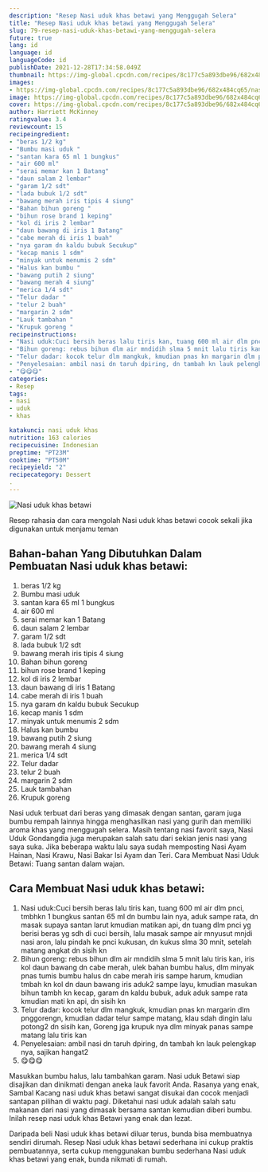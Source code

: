 ```yaml
---
description: "Resep Nasi uduk khas betawi yang Menggugah Selera"
title: "Resep Nasi uduk khas betawi yang Menggugah Selera"
slug: 79-resep-nasi-uduk-khas-betawi-yang-menggugah-selera
future: true
lang: id
language: id
languageCode: id
publishDate: 2021-12-28T17:34:58.049Z 
thumbnail: https://img-global.cpcdn.com/recipes/8c177c5a893dbe96/682x484cq65/nasi-uduk-khas-betawi-foto-resep-utama.png
images:
- https://img-global.cpcdn.com/recipes/8c177c5a893dbe96/682x484cq65/nasi-uduk-khas-betawi-foto-resep-utama.png
image: https://img-global.cpcdn.com/recipes/8c177c5a893dbe96/682x484cq65/nasi-uduk-khas-betawi-foto-resep-utama.png
cover: https://img-global.cpcdn.com/recipes/8c177c5a893dbe96/682x484cq65/nasi-uduk-khas-betawi-foto-resep-utama.png
author: Harriett McKinney
ratingvalue: 3.4
reviewcount: 15
recipeingredient:
- "beras 1/2 kg"
- "Bumbu masi uduk "
- "santan kara 65 ml 1 bungkus"
- "air 600 ml"
- "serai memar kan 1 Batang"
- "daun salam 2 lembar"
- "garam 1/2 sdt"
- "lada bubuk 1/2 sdt"
- "bawang merah iris tipis 4 siung"
- "Bahan bihun goreng "
- "bihun rose brand 1 keping"
- "kol di iris 2 lembar"
- "daun bawang di iris 1 Batang"
- "cabe merah di iris 1 buah"
- "nya garam dn kaldu bubuk Secukup"
- "kecap manis 1 sdm"
- "minyak untuk menumis 2 sdm"
- "Halus kan bumbu "
- "bawang putih 2 siung"
- "bawang merah 4 siung"
- "merica 1/4 sdt"
- "Telur dadar "
- "telur 2 buah"
- "margarin 2 sdm"
- "Lauk tambahan "
- "Krupuk goreng "
recipeinstructions:
- "Nasi uduk:Cuci bersih beras lalu tiris kan, tuang 600 ml air dlm pnci, tmbhkn 1 bungkus santan 65 ml dn bumbu lain nya, aduk sampe rata, dn masak supaya santan larut kmudian matikan api, dn tuang dlm pnci yg berisi beras yg sdh di cuci bersih, lalu masak sampe air mnyusut mnjdi nasi aron, lalu pindah ke pnci kukusan, dn kukus slma 30 mnit, setelah matang angkat dn sisih kn"
- "Bihun goreng: rebus bihun dlm air mndidih slma 5 mnit lalu tiris kan, iris kol daun bawang dn cabe merah, ulek bahan bumbu halus, dlm minyak pnas tumis bumbu halus dn cabe merah iris sampe harum, kmudian tmbah kn kol dn daun bawang iris aduk2 sampe layu, kmudian masukan bihun tambh kn kecap, garam dn kaldu bubuk, aduk aduk sampe rata kmudian mati kn api, dn sisih kn"
- "Telur dadar: kocok telur dlm mangkuk, kmudian pnas kn margarin dlm pnggorengn, kmudian dadar telur sampe matang, klau sdah dingin lalu potong2 dn sisih kan, Goreng jga krupuk nya dlm minyak panas sampe matang lalu tiris kan"
- "Penyelesaian: ambil nasi dn taruh dpiring, dn tambah kn lauk pelengkap nya, sajikan hangat2"
- "😋😋😋"
categories:
- Resep
tags:
- nasi
- uduk
- khas

katakunci: nasi uduk khas 
nutrition: 163 calories
recipecuisine: Indonesian
preptime: "PT23M"
cooktime: "PT50M"
recipeyield: "2"
recipecategory: Dessert
. 
---
```



![Nasi uduk khas betawi](https://img-global.cpcdn.com/recipes/8c177c5a893dbe96/682x484cq65/nasi-uduk-khas-betawi-foto-resep-utama.png)

Resep rahasia dan cara mengolah  Nasi uduk khas betawi cocok sekali jika digunakan untuk menjamu teman

<!--inarticleads1-->

## Bahan-bahan Yang Dibutuhkan Dalam Pembuatan Nasi uduk khas betawi:

1. beras 1/2 kg
1. Bumbu masi uduk 
1. santan kara 65 ml 1 bungkus
1. air 600 ml
1. serai memar kan 1 Batang
1. daun salam 2 lembar
1. garam 1/2 sdt
1. lada bubuk 1/2 sdt
1. bawang merah iris tipis 4 siung
1. Bahan bihun goreng 
1. bihun rose brand 1 keping
1. kol di iris 2 lembar
1. daun bawang di iris 1 Batang
1. cabe merah di iris 1 buah
1. nya garam dn kaldu bubuk Secukup
1. kecap manis 1 sdm
1. minyak untuk menumis 2 sdm
1. Halus kan bumbu 
1. bawang putih 2 siung
1. bawang merah 4 siung
1. merica 1/4 sdt
1. Telur dadar 
1. telur 2 buah
1. margarin 2 sdm
1. Lauk tambahan 
1. Krupuk goreng 

Nasi uduk terbuat dari beras yang dimasak dengan santan, garam juga bumbu rempah lainnya hingga menghasilkan nasi yang gurih dan memiliki aroma khas yang menggugah selera. Masih tentang nasi favorit saya, Nasi Uduk Gondangdia juga merupakan salah satu dari sekian jenis nasi yang saya suka. Jika beberapa waktu lalu saya sudah memposting Nasi Ayam Hainan, Nasi Krawu, Nasi Bakar Isi Ayam dan Teri. Cara Membuat Nasi Uduk Betawi: Tuang santan dalam wajan. 

<!--inarticleads2-->

## Cara Membuat Nasi uduk khas betawi:

1. Nasi uduk:Cuci bersih beras lalu tiris kan, tuang 600 ml air dlm pnci, tmbhkn 1 bungkus santan 65 ml dn bumbu lain nya, aduk sampe rata, dn masak supaya santan larut kmudian matikan api, dn tuang dlm pnci yg berisi beras yg sdh di cuci bersih, lalu masak sampe air mnyusut mnjdi nasi aron, lalu pindah ke pnci kukusan, dn kukus slma 30 mnit, setelah matang angkat dn sisih kn
1. Bihun goreng: rebus bihun dlm air mndidih slma 5 mnit lalu tiris kan, iris kol daun bawang dn cabe merah, ulek bahan bumbu halus, dlm minyak pnas tumis bumbu halus dn cabe merah iris sampe harum, kmudian tmbah kn kol dn daun bawang iris aduk2 sampe layu, kmudian masukan bihun tambh kn kecap, garam dn kaldu bubuk, aduk aduk sampe rata kmudian mati kn api, dn sisih kn
1. Telur dadar: kocok telur dlm mangkuk, kmudian pnas kn margarin dlm pnggorengn, kmudian dadar telur sampe matang, klau sdah dingin lalu potong2 dn sisih kan, Goreng jga krupuk nya dlm minyak panas sampe matang lalu tiris kan
1. Penyelesaian: ambil nasi dn taruh dpiring, dn tambah kn lauk pelengkap nya, sajikan hangat2
1. 😋😋😋


Masukkan bumbu halus, lalu tambahkan garam. Nasi uduk Betawi siap disajikan dan dinikmati dengan aneka lauk favorit Anda. Rasanya yang enak, Sambal Kacang nasi uduk khas betawi sangat disukai dan cocok menjadi santapan pilihan di waktu pagi. Diketahui nasi uduk adalah salah satu makanan dari nasi yang dimasak bersama santan kemudian diberi bumbu. Inilah resep nasi uduk khas Betawi yang enak dan lezat. 

Daripada   beli  Nasi uduk khas betawi  diluar terus, bunda  bisa membuatnya sendiri dirumah. Resep  Nasi uduk khas betawi  sederhana ini cukup praktis pembuatannya, serta cukup menggunakan bumbu sederhana  Nasi uduk khas betawi  yang enak, bunda nikmati di rumah.
